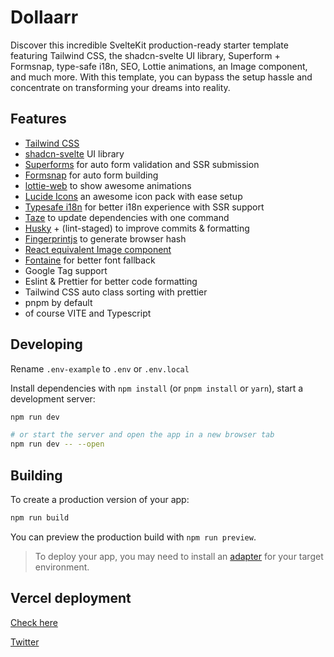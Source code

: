 # Dollaarr

Discover this incredible SvelteKit production-ready starter template featuring Tailwind CSS, the shadcn-svelte UI library, Superform + Formsnap, type-safe i18n, SEO, Lottie animations, an Image component, and much more. With this template, you can bypass the setup hassle and concentrate on transforming your dreams into reality.

## Features

- [Tailwind CSS](https://tailwindcss.com/)
- [shadcn-svelte](https://www.shadcn-svelte.com/) UI library
- [Superforms](https://superforms.rocks/) for auto form validation and SSR submission
- [Formsnap](https://www.formsnap.dev/) for auto form building
- [lottie-web](https://www.npmjs.com/package/lottie-web) to show awesome animations
- [Lucide Icons](https://lucide.dev/) an awesome icon pack with ease setup
- [Typesafe i18n](https://github.com/ivanhofer/typesafe-i18n) for better i18n experience with SSR support
- [Taze](https://www.npmjs.com/package/taze) to update dependencies with one command
- [Husky](https://www.npmjs.com/package/husky) + (lint-staged) to improve commits & formatting
- [Fingerprintjs](https://www.npmjs.com/package/@fingerprintjs/fingerprintjs) to generate browser hash
- [React equivalent Image component](https://github.com/zerodevx/svelte-img)
- [Fontaine](https://www.npmjs.com/package/fontaine) for better font fallback
- Google Tag support
- Eslint & Prettier for better code formatting
- Tailwind CSS auto class sorting with prettier
- pnpm by default
- of course VITE and Typescript

## Developing

Rename `.env-example` to `.env` or `.env.local`

Install dependencies with `npm install` (or `pnpm install` or `yarn`), start a development server:

```bash
npm run dev

# or start the server and open the app in a new browser tab
npm run dev -- --open
```

## Building

To create a production version of your app:

```bash
npm run build
```

You can preview the production build with `npm run preview`.

> To deploy your app, you may need to install an [adapter](https://kit.svelte.dev/docs/adapters) for your target environment.

## Vercel deployment

[Check here](https://vercel.com/guides/how-can-i-use-bitbucket-pipelines-with-vercel#configuring-bitbucket-pipelines-for-vercel)

[Twitter](https://twitter.com/shamscorner)
